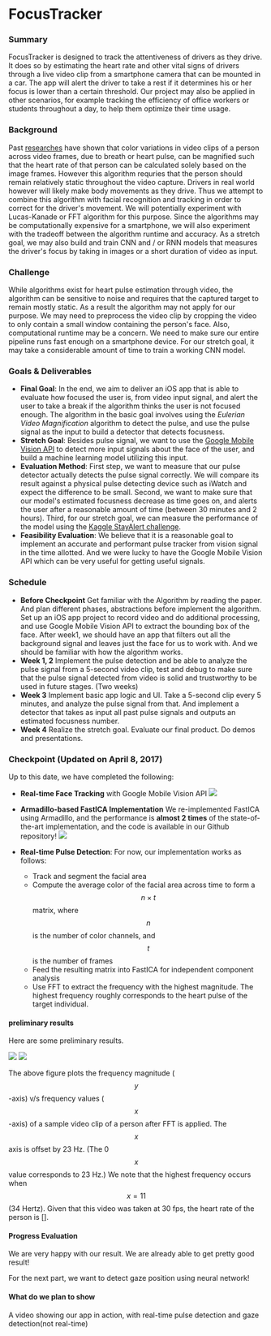 # FocusTracker

### Summary

FocusTracker is designed to track the attentiveness of drivers as they drive. It
does so by estimating the heart rate and other vital signs of drivers through a
live video clip from a smartphone camera that can be mounted in a car. The app
will alert the driver to take a rest if it determines his or her focus is lower
than a certain threshold. Our project may also be applied in other scenarios,
for example tracking the efficiency of office workers or students throughout a
day, to help them optimize their time usage.

### Background

Past [researches](http://p.chambino.com/dissertation/pulse.pdf)
have shown that color variations in video clips of a
person across video frames, due to breath or heart pulse, can be magnified such
that the heart rate of that person can be calculated solely based on the
image frames. However this algorithm requries that the person should remain
relatively static throughout the video capture. Drivers in real world however
will likely make body movements as they drive. Thus we attempt to combine this
algorithm with facial recognition and tracking in order to correct for the
driver's movement. We will potentially experiment with Lucas-Kanade or FFT
algorithm for this purpose. Since the algorithms may be computationally
expensive for a smartphone, we will also experiment with the tradeoff between
the algorithm runtime and accuracy. As a stretch goal, we may also build and
train CNN and / or RNN models that measures the driver's focus by taking in
images or a short duration of video as input.

### Challenge

While algorithms exist for heart pulse estimation through video, the algorithm
can be sensitive to noise and requires that the captured target to remain mostly
static. As a result the algorithm may not apply for our purpose. We may need to
preprocess the video clip by cropping the video to only contain a small window
containing the person's face. Also, computational runtime may be a concern. We
need to make sure our entire pipeline runs fast enough on a smartphone device.
For our stretch goal, it may take a considerable amount of time to train a
working CNN model.

### Goals & Deliverables
- **Final Goal**: In the end, we aim to deliver an iOS app that is able to evaluate how focused the user is, from video input signal, and alert the user to take a break if the algorithm thinks the user is not focused enough. The algorithm in the basic goal involves using the _Eulerian Video Magnification_ algorithm to detect the pulse, and use the pulse signal as the input to build a detector that detects focusness.
- **Stretch Goal**: Besides pulse signal, we want to use the [Google Mobile Vision API](https://developers.google.com/vision/face-detection-concepts) to detect more input signals about the face of the user, and build a machine learning model utilizing this input.
- **Evaluation Method**: First step, we want to measure that our pulse detector actually detects the pulse signal correctly. We will compare its result against a physical pulse detecting device such as iWatch and expect the difference to be small. Second, we want to make sure that our model's estimated focusness decrease as time goes on, and alerts the user after a reasonable amount of time (between 30 minutes and 2 hours). Third, for our stretch goal, we can measure the performance of the model using the [Kaggle StayAlert challenge](https://www.kaggle.com/c/stayalert#description).
- **Feasibility Evaluation**: We believe that it is a reasonable goal to implement an accurate and performant pulse tracker from vision signal in the time allotted. And we were lucky to have the Google Mobile Vision API which can be very useful for getting useful signals.

### Schedule
- **Before Checkpoint** Get familiar with the Algorithm by reading the paper. And plan different phases, abstractions before implement the algorithm. Set up an iOS app project to record video and do additional processing, and use Google Mobile Vision API to extract the bounding box of the face. After week1, we should have an app that filters out all the background signal and leaves just the face for us to work with. And we should be familiar with how the algorithm works.
- **Week 1, 2** Implement the pulse detection and be able to analyze the pulse signal from a 5-second video clip, test and debug to make sure that the pulse signal detected from video is solid and trustworthy to be used in future stages. (Two weeks)
- **Week 3** Implement basic app logic and UI. Take a 5-second clip every 5 minutes, and analyze the pulse signal from that. And implement a detector that takes as input all past pulse signals and outputs an estimated focusness number.
- **Week 4** Realize the stretch goal. Evaluate our final product. Do demos and presentations.

### Checkpoint (Updated on April 8, 2017)

Up to this date, we have completed the following:
- **Real-time Face Tracking** with Google Mobile Vision API
![](http://i.imgur.com/Pfy2mXS.png)
- **Armadillo-based FastICA Implementation**
We re-implemented FastICA using Armadillo, and the performance is __almost 2 times__ of the state-of-the-art implementation, and the code is available in our Github repository!
![](http://i.imgur.com/lsyGDkp.png)
- **Real-time Pulse Detection**: For now, our implementation works as follows:

    - Track and segment the facial area
    - Compute the average color of the facial area across time to form a $$n \times t$$ matrix, where $$n$$ is the number of color channels, and $$t$$ is the number of frames
    - Feed the resulting matrix into FastICA for independent component analysis
    - Use FFT to extract the frequency with the highest magnitude. The highest frequency roughly corresponds to the heart pulse of the target individual.

#### preliminary results
Here are some preliminary results.

![](http://i.imgur.com/K2qjmZO.png)
![](http://tedli.me/blog/api/uploads/1491752796_Screen_Shot_2017-04-09_at_11.46.04_AM.png)

The above figure plots the frequency magnitude ($$y$$-axis) v/s frequency values ($$x$$-axis) of a sample video clip of a person after FFT is applied. The $$x$$ axis is offset by 23 Hz. (The 0 $$x$$ value corresponds to 23 Hz.) We note that the highest frequency occurs when $$x = 11$$ (34 Hertz). Given that this video was taken at 30 fps, the heart rate of the person is [].

#### Progress Evaluation

We are very happy with our result. We are already able to get pretty good result!

For the next part, we want to detect gaze position using neural network!

#### What do we plan to show

A video showing our app in action, with real-time pulse detection and gaze detection(not real-time)
